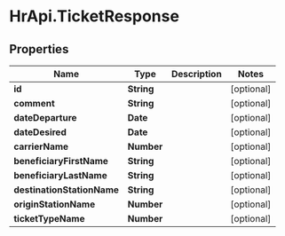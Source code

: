 # HrApi.TicketResponse

## Properties

Name | Type | Description | Notes
------------ | ------------- | ------------- | -------------
**id** | **String** |  | [optional] 
**comment** | **String** |  | [optional] 
**dateDeparture** | **Date** |  | [optional] 
**dateDesired** | **Date** |  | [optional] 
**carrierName** | **Number** |  | [optional] 
**beneficiaryFirstName** | **String** |  | [optional] 
**beneficiaryLastName** | **String** |  | [optional] 
**destinationStationName** | **String** |  | [optional] 
**originStationName** | **Number** |  | [optional] 
**ticketTypeName** | **Number** |  | [optional] 


